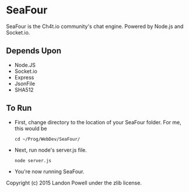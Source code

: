 # SeaFour
SeaFour is the Ch4t.io community's chat engine. 
Powered by Node.js and Socket.io.

## Depends Upon
* Node.JS
* Socket.io
* Express
* JsonFile
* SHA512

## To Run
* First, change directory to the location of your SeaFour folder. For me, this would be


  `cd ~/Prog/WebDev/SeaFour/`


* Next, run node's server.js file.


  `node server.js`


* You're now running SeaFour. 

Copyright (c) 2015 Landon Powell under the zlib license. 
